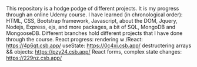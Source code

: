 This repository is a hodge podge of different projects. It is my progress through an online Udemy course. I have learned (in chronological order): HTML, CSS, Bootstrap framework, Javascript, about the DOM, Jquery, Nodejs, Express, ejs, and more packages, a bit of SQL, MongoDB and MongooseDB. Different branches hold different projects that I have done through the course.
React progress: rendering w /React: https://4p6qt.csb.app/
useState: https://0c4xi.csb.app/
destructering arrays && objects: https://pzy24.csb.app/
React forms, complex state changes: https://229nz.csb.app/
